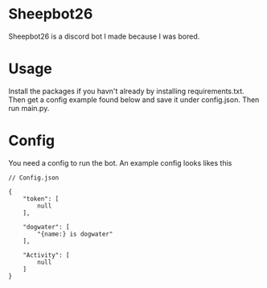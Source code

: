 # Sheepbot26
Sheepbot26 is a discord bot I made because I was bored.

# Usage
Install the packages if you havn't already by installing requirements.txt.
Then get a config example found below and save it under config.json.
Then run main.py.

# Config
You need a config to run the bot.
An example config looks likes this
```
// Config.json

{
	"token": [
		null
	],

	"dogwater": [
		"{name:} is dogwater"
	],

	"Activity": [
		null
	]
}
```